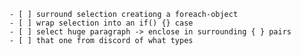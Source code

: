 
    - [ ] surround selection creationg a foreach-object
    - [ ] wrap selection into an if() {} case
    - [ ] select huge paragraph -> enclose in surrounding { } pairs
    - [ ] that one from discord of what types
